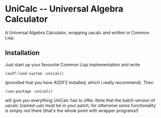UniCalc -- Universal Algebra Calculator
=======================================

A Universal Algebra Calculator, wrapping uacalc and written in Common Lisp.


Installation
------------

Just start up your favourite Common Lisp implementation and write

    (asdf:load-system :unicalc)
 
(provided that you have ASDF2 installed, which I really recommend).  Then

    (use-package :unicalc)
    
will give you everything UniCalc has to offer.  Note that the batch version of uacalc (named `uab`)
must be in your patch, for otherwise some functionality is simply not there (that's the whole point
with wrapper programs!)
